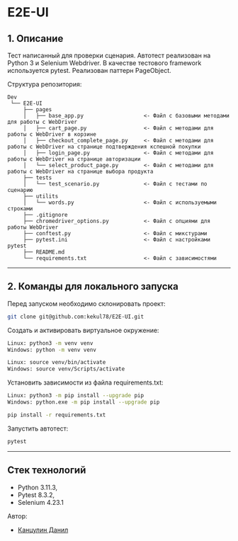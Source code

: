 # E2E-UI

## 1. Описание <a id=1></a>
Тест написанный для проверки сценария. Автотест реализован на Python 3 и Selenium Webdriver. В качестве тестового framework используется pytest. Реализован паттерн PageObject. 

Cтруктура репозитория:
```
Dev
 └── E2E-UI
     ├── pages
     │   ├── base_app.py                   <- Файл с базовыми методами для работы с WebDriver
     │   ├── cart_page.py                  <- Файл с методами для работы с WebDriver в корзине
     │   ├── checkout_complete_page.py     <- Файл с методами для работы с WebDriver на странице подтверждения кспешной покупки
     │   ├── login_page.py                 <- Файл с методами для работы с WebDriver на странице авторизации
     │   └── select_product_page.py        <- Файл с методами для работы с WebDriver на странице выбора продукта
     ├── tests
     │   └── test_scenario.py              <- Файл с тестами по сценарию
     ├── utilits
     │   └── words.py                      <- Файл с используемыми строками
     ├── .gitignore
     ├── chromedriver_options.py           <- Файл с опциями для работы WebDriver
     ├── conftest.py                       <- Файл с микстурами
     ├── pytest.ini                        <- Файл с настройками pytest
     ├── README.md
     └── requirements.txt                  <- Файл с зависимостями
```
---
## 2. Команды для локального запуска <a id=4></a>

Перед запуском необходимо склонировать проект:
```bash
git clone git@github.com:kekul78/E2E-UI.git

```

Cоздать и активировать виртуальное окружение:
```bash
Linux: python3 -m venv venv
Windows: python -m venv venv
```
```bash
Linux: source venv/bin/activate
Windows: source venv/Scripts/activate
```

Установить зависимости из файла requirements.txt:
```bash
Linux: python3 -m pip install --upgrade pip
Windows: python.exe -m pip install --upgrade pip
```
```bash
pip install -r requirements.txt
```

Запустить автотест:
```bash
pytest
```
---
## Стек технологий

* Python 3.11.3,
* Pytest 8.3.2,
* Selenium 4.23.1

Автор: 
* [Канцулин Данил](https://github.com/kekul78)
